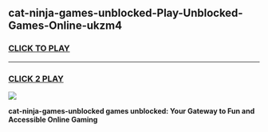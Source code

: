 
## cat-ninja-games-unblocked-Play-Unblocked-Games-Online-ukzm4
<h3>
<a href="https://premium76.site?title=cat-ninja-games-unblocked&ref=25A">CLICK TO PLAY</a></h3>
<hr>

<h3>
<a href="https://premium76.site?title=cat-ninja-games-unblocked&ref=25A">CLICK 2 PLAY</a>
  
</h3>

<a href="https://premium76.site?title=cat-ninja-games-unblocked&ref=25A"><img src="https://clearcache.store/games.png"></a>


**cat-ninja-games-unblocked games unblocked: Your Gateway to Fun and Accessible Online Gaming**
